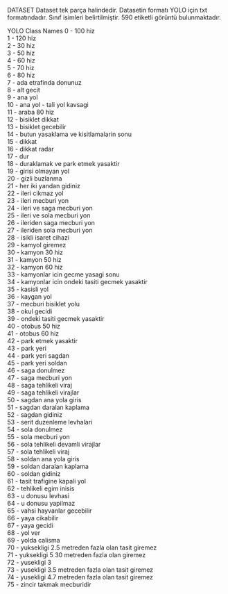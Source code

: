 DATASET
Dataset tek parça halindedir.
Datasetin formatı YOLO için txt formatındadır.
Sınıf isimleri belirtilmiştir.
590 etiketli görüntü bulunmaktadır. 

YOLO Class Names 
0 - 100 hiz  
1 - 120 hiz  
2 - 30 hiz  
3 - 50 hiz  
4 - 60 hiz  
5 - 70 hiz  
6 - 80 hiz  
7 - ada etrafinda donunuz  
8 - alt gecit  
9 - ana yol  
10 - ana yol - tali yol kavsagi  
11 - araba 80 hiz  
12 - bisiklet dikkat  
13 - bisiklet gecebilir  
14 - butun yasaklama ve kisitlamalarin sonu  
15 - dikkat  
16 - dikkat radar  
17 - dur  
18 - duraklamak ve park etmek yasaktir  
19 - girisi olmayan yol  
20 - gizli buzlanma  
21 - her iki yandan gidiniz  
22 - ileri cikmaz yol  
23 - ileri mecburi yon  
24 - ileri ve saga mecburi yon  
25 - ileri ve sola mecburi yon  
26 - ileriden saga mecburi yon  
27 - ileriden sola mecburi yon  
28 - isikli isaret cihazi  
29 - kamyol giremez  
30 - kamyon 30 hiz  
31 - kamyon 50 hiz  
32 - kamyon 60 hiz  
33 - kamyonlar icin gecme yasagi sonu  
34 - kamyonlar icin ondeki tasiti gecmek yasaktir  
35 - kasisli yol  
36 - kaygan yol  
37 - mecburi bisiklet yolu  
38 - okul gecidi  
39 - ondeki tasiti gecmek yasaktir  
40 - otobus 50 hiz  
41 - otobus 60 hiz  
42 - park etmek yasaktir  
43 - park yeri  
44 - park yeri sagdan  
45 - park yeri soldan  
46 - saga donulmez  
47 - saga mecburi yon  
48 - saga tehlikeli viraj  
49 - saga tehlikeli virajlar  
50 - sagdan ana yola giris  
51 - sagdan daralan kaplama  
52 - sagdan gidiniz  
53 - serit duzenleme levhalari  
54 - sola donulmez  
55 - sola mecburi yon  
56 - sola tehlikeli devamli virajlar  
57 - sola tehlikeli viraj  
58 - soldan ana yola giris  
59 - soldan daralan kaplama  
60 - soldan gidiniz  
61 - tasit trafigine kapali yol  
62 - tehlikeli egim inisis  
63 - u donusu levhasi  
64 - u donusu yapilmaz  
65 - vahsi hayvanlar gecebilir  
66 - yaya cikabilir  
67 - yaya gecidi  
68 - yol ver  
69 - yolda calisma  
70 - yuksekligi 2.5 metreden fazla olan tasit giremez  
71 - yuksekligi 5 30 metreden fazla olan giremez  
72 - yusekligi 3  
73 - yusekligi 3.5 metreden fazla olan tasit giremez  
74 - yusekligi 4.7 metreden fazla olan tasit giremez  
75 - zincir takmak mecburidir
